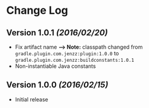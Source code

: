 Change Log
==========

Version 1.0.1 *(2016/02/20)*
--------------------------
* Fix artifact name
  **--> Note:** classpath changed from `gradle.plugin.com.jenzz:plugin:1.0.0` to `gradle.plugin.com.jenzz:buildconstants:1.0.1`
* Non-instantiable Java constants

Version 1.0.0 *(2016/02/15)*
--------------------------
* Initial release